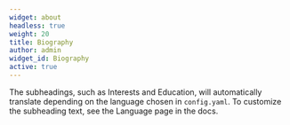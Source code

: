 ```yaml
---
widget: about
headless: true
weight: 20
title: Biography
author: admin
widget_id: Biography
active: true
---
```


The subheadings, such as Interests and Education, will automatically translate depending on the language chosen in `config.yaml`. To customize the subheading text, see the Language page in the docs.

